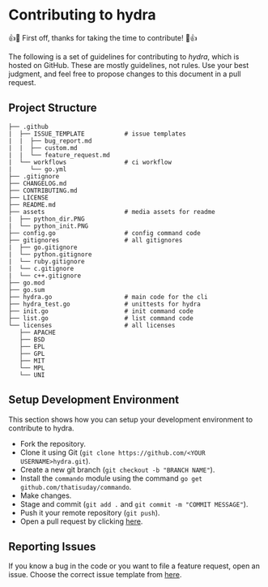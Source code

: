 # Contributing to hydra

👍🎉 First off, thanks for taking the time to contribute! 🎉👍

The following is a set of guidelines for contributing to *hydra*, which is hosted on GitHub. These are mostly guidelines, not rules. Use your best judgment, and feel free to propose changes to this document in a pull request.


## Project Structure
```
├── .github
|  ├── ISSUE_TEMPLATE           # issue templates
|  |  ├── bug_report.md
|  |  ├── custom.md
|  |  └── feature_request.md
|  └── workflows                # ci workflow
|     └── go.yml
├── .gitignore
├── CHANGELOG.md
├── CONTRIBUTING.md
├── LICENSE
├── README.md
├── assets                      # media assets for readme
|  ├── python_dir.PNG
|  └── python_init.PNG
├── config.go                   # config command code
├── gitignores                  # all gitignores
|  ├── go.gitignore
|  └── python.gitignore
|  └── ruby.gitignore
|  └── c.gitignore
|  └── c++.gitignore
├── go.mod
├── go.sum
├── hydra.go                    # main code for the cli
├── hydra_test.go               # unittests for hydra
├── init.go                     # init command code
├── list.go                     # list command code
└── licenses                    # all licenses
   ├── APACHE
   ├── BSD
   ├── EPL
   ├── GPL
   ├── MIT
   └── MPL
   └── UNI
```

## Setup Development Environment
This section shows how you can setup your development environment to contribute to hydra.

- Fork the repository.
- Clone it using Git (`git clone https://github.com/<YOUR USERNAME>hydra.git`).
- Create a new git branch (`git checkout -b "BRANCH NAME"`).
- Install the `commando` module using the command `go get github.com/thatisuday/commando`.
- Make changes.
- Stage and commit (`git add .` and `git commit -m "COMMIT MESSAGE"`).
- Push it your remote repository (`git push`).
- Open a pull request by clicking [here](https://github.com/shravanasati/hydra/compare).


## Reporting Issues
If you know a bug in the code or you want to file a feature request, open an issue.
Choose the correct issue template from [here](https://github.com/shravanasati/hydra/issues/new/choose).
